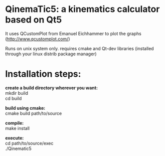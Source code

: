 # QinemaTic5: a kinematics calculator based on Qt5

It uses QCustomPlot from Emanuel Eichhammer to plot the graphs (http://www.qcustomplot.com/)

Runs on unix system only.
requires cmake and Qt-dev libraries (installed through your linux distrib package manager)

# Installation steps:

**create a build directory wherever you want:**  
mkdir build  
cd build

**build using cmake:**  
cmake build path/to/source

**compile:**  
make install

**execute:**  
cd path/to/source/exec  
./Qinematic5
